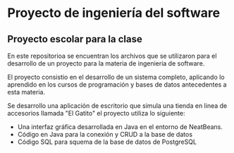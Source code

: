 # Proyecto de ingeniería del software

## Proyecto escolar para la clase

En este repositorioa se encuentran los archivos que se utilizaron para el desarrollo de un proyecto para la materia de ingenieria de software.

El proyecto consistio en el desarrollo de un sistema completo, aplicando lo aprendido en los cursos de programación y bases de datos antecedentes a esta materia.

Se desarrollo una aplicación de escritorio que simula una tienda en linea de accesorios llamada "El Gatito" el proyecto utiliza lo siguiente:
- Una interfaz gráfica desarrollada en Java en el entorno de NeatBeans.
- Código en Java para la conexión y CRUD a la base de datos
- Código SQL para squema de la base de datos de PostgreSQL 